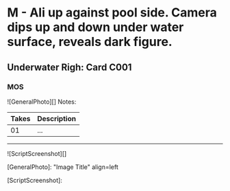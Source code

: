# M - Ali up against pool side. Camera dips up and down under water surface, reveals dark figure.

## Underwater Righ: Card C001

### MOS

![GeneralPhoto][]
Notes: 

| Takes | Description |
|:---|:----|
| 01 | ... |

----

![ScriptScreenshot][]


[GeneralPhoto]:  "Image Title" align=left

[ScriptScreenshot]: 